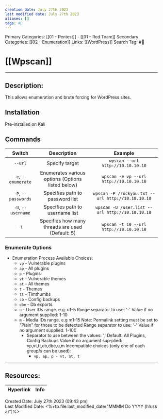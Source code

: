 ```yaml
---
creation date: July 27th 2023
last modified date: July 27th 2023
aliases: []
tags: #🧰
---
```


Primary Categories: [[01 - Pentest]] - [[01 - Red Team]]
Secondary Categories:  [[02 - Enumeration]]
Links: [[WordPress]]
Search Tag: #🧰  

# [[Wpscan]]  
___

## Description:
This allows enumeration and brute forcing for  WordPress sites.

## Installation
Pre-installed on Kali

## Commands

|       Switch        |                    Description                    |                      Example                      |
|:-------------------:|:-------------------------------------------------:|:-------------------------------------------------:|
|       `--url`       |                  Specify target                   |         `wpscan --url http://10.10.10.10`         |
| `-e`, `--enumerate` | Enumerates various options (Options listed below) |      `wpscan -e vp --url http://10.10.10.10`      |
| `-P`, `--passwords` |          Specifies path to password list          | `wpscan -P /rockyou.txt --url http://10.10.10.10` |
| `-U`, `--username`  |          Specifies path to username list          |  `wpscan -U /user.list --url http://10.10.10.10`  |
|        `-t`         | Specifies how many threads are used (Default: 5)  | `wpscan -t 10 --url http://10.10.10.10`                                                  |
### Enumerate Options
- Enumeration Process Available Choices:
	- `vp` - Vulnerable plugins
	- `ap` - All plugins
	- `p` - Plugins
	- `vt` - Vulnerable themes
	- `at` - All themes
	- `t` - Themes
	- `tt` - Timthumbs
	- `cb` - Config backups
	- `dbe` - Db exports
	- `u` - User IDs range. e.g: u1-5 Range separator to use: '-' Value if no argument supplied: 1-10
	- `m` - Media IDs range. e.g m1-15 Note: Permalink setting must be set to "Plain" for those to be detected  Range separator to use: '-' Value if no argument supplied: 1-100
		- Separator  to  use  between  the values: ',' Default: All Plugins, Config Backups Value if no argument sup‐plied: vp,vt,tt,cb,dbe,u,m Incompatible choices (only one of each group/s can be used):
			- `vp, ap, p - vt, at, t`






___

## Resources:

| Hyperlink | Info |
| --------- | ---- |


Created Date: July 27th 2023 (09:43 pm)  
Last Modified Date: <%+tp.file.last_modified_date("MMMM Do YYYY (hh:ss a)")%>
